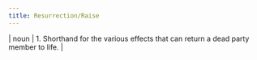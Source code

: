 ```yaml
---
title: Resurrection/Raise
---
```

| noun | 1.  	Shorthand for the various effects that can return a dead party member to life.	|
